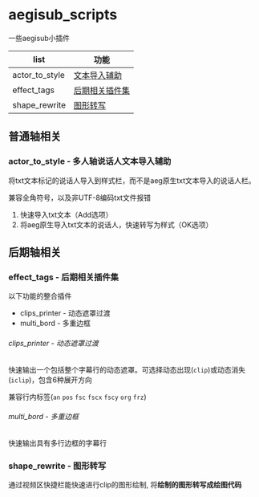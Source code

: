 # aegisub_scripts

一些aegisub小插件

| list           | 功能                                                         |
| -------------- | ------------------------------------------------------------ |
| actor_to_style | [文本导入辅助](###actor_to_style---多人轴说话人文本导入辅助) |
| effect_tags    | [后期相关插件集](###effect_tags---后期相关插件集)            |
| shape_rewrite  | [图形转写](###shape_rewrite---图形转写)                      |



## 普通轴相关

### actor_to_style - 多人轴说话人文本导入辅助

将txt文本标记的说话人导入到样式栏，而不是aeg原生txt文本导入的说话人栏。

兼容全角符号，以及非UTF-8编码txt文件报错

1. 快速导入txt文本（Add选项）
2. 将aeg原生导入txt文本的说话人，快速转写为样式（OK选项）


## 后期轴相关

### effect_tags - 后期相关插件集

以下功能的整合插件

- clips_printer - 动态遮罩过渡
- multi_bord - 多重边框

###### clips_printer - 动态遮罩过渡

快速输出一个包括整个字幕行的动态遮罩。可选择动态出现(`clip`)或动态消失(`iclip`)，包含6种展开方向

兼容行内标签(`an` `pos` `fsc` `fscx` `fscy` `org` `frz`)

###### multi_bord - 多重边框

快速输出具有多行边框的字幕行

### shape_rewrite - 图形转写

通过视频区快捷栏能快速进行clip的图形绘制, 将**绘制的图形转写成绘图代码**